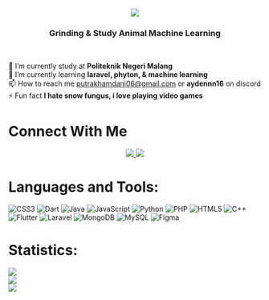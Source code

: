 <h1 align="center">
    <img src="https://readme-typing-svg.herokuapp.com/?font=Righteous&size=35&center=true&vCenter=true&width=500&height=70&duration=4000&lines=Hi+There!+👋;+I'm+Putra+Khamdani!;" />
</h1>

<h3 align="center">Grinding & Study Animal Machine Learning </h3>

<br/>

<div>
 
 🔭 I’m currently study at **Politeknik Negeri Malang** <br>
 🌱 I’m currently learning **laravel, phyton, & machine learning** <br>
📫 How to reach me putrakhamdani06@gmail.com or **aydennn16** on discord <br>
⚡ Fun fact **I hate snow fungus, i love playing video games**

 </div>

 # Connect With Me
<div align="center"> 
  <a href="putrakhamdani06@gmail.com">
    <img src="https://img.shields.io/badge/Gmail-333333?style=for-the-badge&logo=gmail&logoColor=red" />
  </a>
  <a href="https://www.linkedin.com/in/putra-khamdani/" target="_blank">
    <img src="https://img.shields.io/badge/LinkedIn-0077B5?style=for-the-badge&logo=linkedin&logoColor=white" target="_blank" />
  </a>
</div>

# Languages and Tools:
![CSS3](https://img.shields.io/badge/css3-%231572B6.svg?style=flat&logo=css3&logoColor=white) ![Dart](https://img.shields.io/badge/dart-%230175C2.svg?style=flat&logo=dart&logoColor=white) ![Java](https://img.shields.io/badge/java-%23ED8B00.svg?style=flat&logo=openjdk&logoColor=white) ![JavaScript](https://img.shields.io/badge/javascript-%23323330.svg?style=flat&logo=javascript&logoColor=%23F7DF1E) ![Python](https://img.shields.io/badge/python-3670A0?style=flat&logo=python&logoColor=ffdd54) ![PHP](https://img.shields.io/badge/php-%23777BB4.svg?style=flat&logo=php&logoColor=white) ![HTML5](https://img.shields.io/badge/html5-%23E34F26.svg?style=flat&logo=html5&logoColor=white) ![C++](https://img.shields.io/badge/c++-%2300599C.svg?style=flat&logo=c%2B%2B&logoColor=white) ![Flutter](https://img.shields.io/badge/Flutter-%2302569B.svg?style=flat&logo=Flutter&logoColor=white) ![Laravel](https://img.shields.io/badge/laravel-%23FF2D20.svg?style=flat&logo=laravel&logoColor=white) ![MongoDB](https://img.shields.io/badge/MongoDB-%234ea94b.svg?style=flat&logo=mongodb&logoColor=white) ![MySQL](https://img.shields.io/badge/mysql-%2300000f.svg?style=flat&logo=mysql&logoColor=white) ![Figma](https://img.shields.io/badge/figma-%23F24E1E.svg?style=flat&logo=figma&logoColor=white)


# Statistics:
![](https://github-readme-stats.vercel.app/api?username=putrakhamdani16&theme=radical&hide_border=false&include_all_commits=true&count_private=true)<br/>
![](https://github-readme-streak-stats.herokuapp.com/?user=putrakhamdani16&theme=radical&hide_border=false)<br/>
![](https://github-readme-stats.vercel.app/api/top-langs/?username=putrakhamdani16&theme=radical&hide_border=false&include_all_commits=true&count_private=true&layout=compact)




